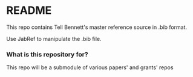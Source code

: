 # README #

This repo contains Tell Bennett's master reference source in .bib format.  

Use JabRef to manipulate the .bib file.

### What is this repository for? ###

This repo will be a submodule of various papers' and grants' repos
